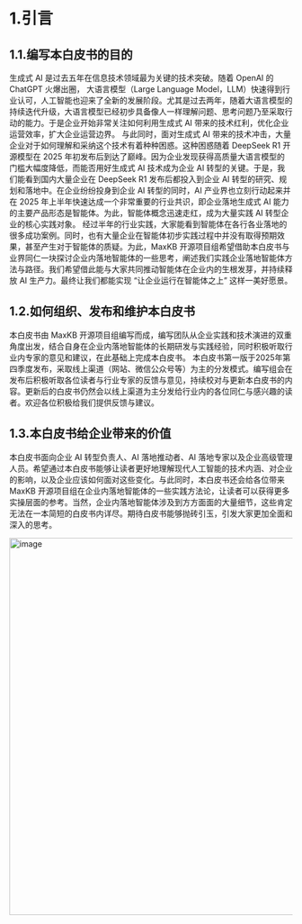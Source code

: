 # 1.引言
## 1.1.编写本白皮书的目的
生成式 AI 是过去五年在信息技术领域最为关键的技术突破。随着 OpenAI 的 ChatGPT 火爆出圈， 大语言模型（Large Language Model，LLM）快速得到行业认可，人工智能也迎来了全新的发展阶段。尤其是过去两年，随着大语言模型的持续迭代升级，大语言模型已经初步具备像人一样理解问题、思考问题乃至采取行动的能力。于是企业开始非常关注如何利用生成式 AI 带来的技术红利，优化企业运营效率，扩大企业运营边界。
与此同时，面对生成式 AI 带来的技术冲击，大量企业对于如何理解和采纳这个技术有着种种困惑。这种困惑随着 DeepSeek R1 开源模型在 2025 年初发布后到达了巅峰。因为企业发现获得高质量大语言模型的门槛大幅度降低，而能否用好生成式 AI 技术成为企业 AI 转型的关键。于是，我们能看到国内大量企业在 DeepSeek R1 发布后都投入到企业 AI 转型的研究、规划和落地中。在企业纷纷投身到企业 AI 转型的同时，AI 产业界也立刻行动起来并在 2025 年上半年快速达成一个非常重要的行业共识，即企业落地生成式 AI 能力的主要产品形态是智能体。为此，智能体概念迅速走红，成为大量实践 AI 转型企业的核心实践对象。
经过半年的行业实践，大家能看到智能体在各行各业落地的很多成功案例。同时，也有大量企业在智能体初步实践过程中并没有取得预期效果，甚至产生对于智能体的质疑。为此，MaxKB 开源项目组希望借助本白皮书与业界同仁一块探讨企业内落地智能体的一些思考，阐述我们实践企业落地智能体方法与路径。我们希望借此能与大家共同推动智能体在企业内的生根发芽，并持续释放 AI 生产力。最终让我们都能实现 “让企业运行在智能体之上” 这样一美好愿景。
## 1.2.如何组织、发布和维护本白皮书
本白皮书由 MaxKB 开源项目组编写而成，编写团队从企业实践和技术演进的双重角度出发，结合自身在企业内落地智能体的长期研发与实践经验，同时积极听取行业内专家的意见和建议，在此基础上完成本白皮书。
本白皮书第一版于2025年第四季度发布，采取线上渠道（网站、微信公众号等）为主的分发模式。编写组会在发布后积极听取各位读者与行业专家的反馈与意见，持续校对与更新本白皮书的内容。更新后的白皮书仍然会以线上渠道为主分发给行业内的各位同仁与感兴趣的读者。欢迎各位积极给我们提供反馈与建议。

## 1.3.本白皮书给企业带来的价值
本白皮书面向企业 AI 转型负责人、AI 落地推动者、AI 落地专家以及企业高级管理人员。希望通过本白皮书能够让读者更好地理解现代人工智能的技术内涵、对企业的影响，以及企业应该如何面对这些变化。与此同时，本白皮书还会给各位带来 MaxKB 开源项目组在企业内落地智能体的一些实践方法论，让读者可以获得更多实操层面的参考。当然，企业内落地智能体涉及到方方面面的大量细节，这些肯定无法在一本简短的白皮书内详尽。期待白皮书能够抛砖引玉，引发大家更加全面和深入的思考。

<img width="916" height="670" alt="image" src=“../image/黄教主.png” />


